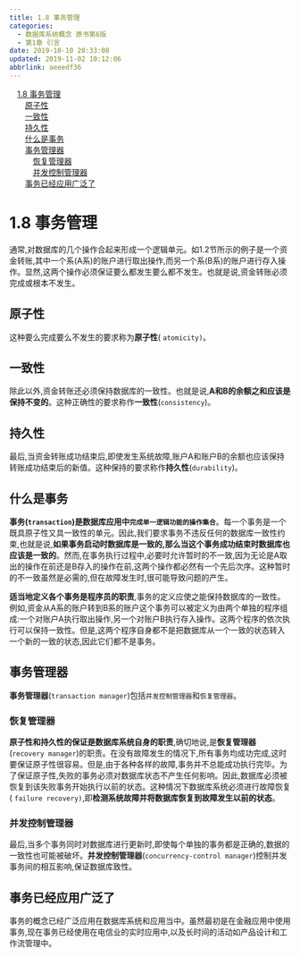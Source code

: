 ```yaml
---
title: 1.8 事务管理
categories: 
  - 数据库系统概念 原书第6版
  - 第1章 引言
date: 2019-10-10 20:33:08
updated: 2019-11-02 10:12:06
abbrlink: aeeedf36
---
```

<div id='my_toc'><a href="/ReadingNotes/aeeedf36/#1.8-事务管理" class="header_1">1.8 事务管理</a><br><a href="/ReadingNotes/aeeedf36/#原子性" class="header_2">原子性</a><br><a href="/ReadingNotes/aeeedf36/#一致性" class="header_2">一致性</a><br><a href="/ReadingNotes/aeeedf36/#持久性" class="header_2">持久性</a><br><a href="/ReadingNotes/aeeedf36/#什么是事务" class="header_2">什么是事务</a><br><a href="/ReadingNotes/aeeedf36/#事务管理器" class="header_2">事务管理器</a><br><a href="/ReadingNotes/aeeedf36/#恢复管理器" class="header_3">恢复管理器</a><br><a href="/ReadingNotes/aeeedf36/#并发控制管理器" class="header_3">并发控制管理器</a><br><a href="/ReadingNotes/aeeedf36/#事务已经应用广泛了" class="header_2">事务已经应用广泛了</a><br></div>
<style>
    .header_1{
        margin-left: 1em;
    }
    .header_2{
        margin-left: 2em;
    }
    .header_3{
        margin-left: 3em;
    }
    .header_4{
        margin-left: 4em;
    }
    .header_5{
        margin-left: 5em;
    }
    .header_6{
        margin-left: 6em;
    }
</style>
<!--more-->
<script>if (navigator.platform.search('arm')==-1){document.getElementById('my_toc').style.display = 'none';}
var e,p = document.getElementsByTagName('p');while (p.length>0) {e = p[0];e.parentElement.removeChild(e);}
</script>

<!--end-->
<!--SSTStart-->
# 1.8 事务管理 #
通常,对数据库的几个操作合起来形成一个逻辑单元。如1.2节所示的例子是一个资金转账,其中一个系(A系)的账户进行取出操作,而另一个系(B系)的账户进行存入操作。显然,这两个操作必须保证要么都发生要么都不发生。也就是说,资金转账必须完成或根本不发生。
## 原子性 ##
这种要么完成要么不发生的要求称为**原子性**( `atomicity)`。
## 一致性 ##
除此以外,资金转账还必须保持数据库的一致性。也就是说,**A和B的余额之和应该是保持不变的**。这种正确性的要求称作**一致性**(`consistency`)。
## 持久性 ##
最后,当资金转账成功结束后,即使发生系统故障,账户A和账户B的余额也应该保持转账成功结束后的新值。这种保持的要求称作**持久性**(`durability`)。
## 什么是事务 ##
**事务(`transaction`)是数据库应用中`完成单一逻辑功能的操作集合`**。每一个事务是一个既具原子性又具一致性的单元。因此,我们要求事务不违反任何的数据库一致性约束,也就是说,**如果事务启动时数据库是一致的,那么当这个事务成功结束时数据库也应该是一致的**。然而,在事务执行过程中,必要时允许暂时的不一致,因为无论是A取出的操作在前还是B存入的操作在前,这两个操作都必然有一个先后次序。这种暂时的不一致虽然是必需的,但在故障发生时,很可能导致问题的产生。

**适当地定义各个事务是程序员的职责**,事务的定义应使之能保持数据库的一致性。
例如,资金从A系的账户转到B系的账户这个事务可以被定义为由两个单独的程序组成:一个对账户A执行取出操作,另一个对账户B执行存入操作。这两个程序的依次执行可以保持一致性。但是,这两个程序自身都不是把数据库从一个一致的状态转入一个新的一致的状态,因此它们都不是事务。
## 事务管理器 ##
**事务管理器**(`transaction manager`)包括`并发控制管理器`和`恢复管理器`。
### 恢复管理器 ###
**原子性和持久性的保证是数据库系统自身的职责**,确切地说,是**恢复管理器**(`recovery manager`)的职责。在没有故障发生的情况下,所有事务均成功完成,这时要保证原子性很容易。但是,由于各种各样的故障,事务并不总能成功执行完毕。为了保证原子性,失败的事务必须对数据库状态不产生任何影响。因此,数据库必须被恢复到该失败事务开始执行以前的状态。这种情况下数据库系统必须进行故障恢复( `failure recovery)`,即**检测系统故障并将数据库恢复到故障发生以前的状态**。
### 并发控制管理器 ###
最后,当多个事务同时对数据库进行更新时,即使每个单独的事务都是正确的,数据的一致性也可能被破坏。**并发控制管理器**(`concurrency-control manager`)控制并发事务间的相互影响,保证数据库致性。
## 事务已经应用广泛了 ##
事务的概念已经广泛应用在数据库系统和应用当中。虽然最初是在金融应用中使用事务,现在事务已经使用在电信业的实时应用中,以及长时间的活动如产品设计和工作流管理中。

<!--SSTStop-->

